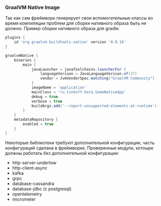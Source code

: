 ### GraalVM Native Image

Так как сам фреймворк генерирует свои вспомогательные классы во время компиляции проблем для сборки нативного образа быть не должно.
Пример сборки нативного образа для gradle:

```groovy
plugins {
    id 'org.graalvm.buildtools.native' version '0.9.16'
}

graalvmNative {
    binaries {
        main {
            javaLauncher = javaToolchains.launcherFor {
                languageVersion = JavaLanguageVersion.of(17)
                vendor = JvmVendorSpec.matching("GraalVM Community")
            }
            imageName = 'application'
            mainClass = 'ru.tinkoff.kora.SomeNativeApp'
            debug = true
            verbose = true
            buildArgs.add('--report-unsupported-elements-at-runtime')
        }
    }
    metadataRepository {
        enabled = true
    }
}
```

Некоторые библиотеки требуют дополнительной конфигурации, часть конфигураций сделана в фреймворке.
Проверенные модули, котоыре должны работать без дополнительной конфигурации:

- http-server-undertow
- http-client-async
- kafka
- grpc
- database-cassandra
- database-jdbc (с postgresql)
- opentelemetry
- micrometer
